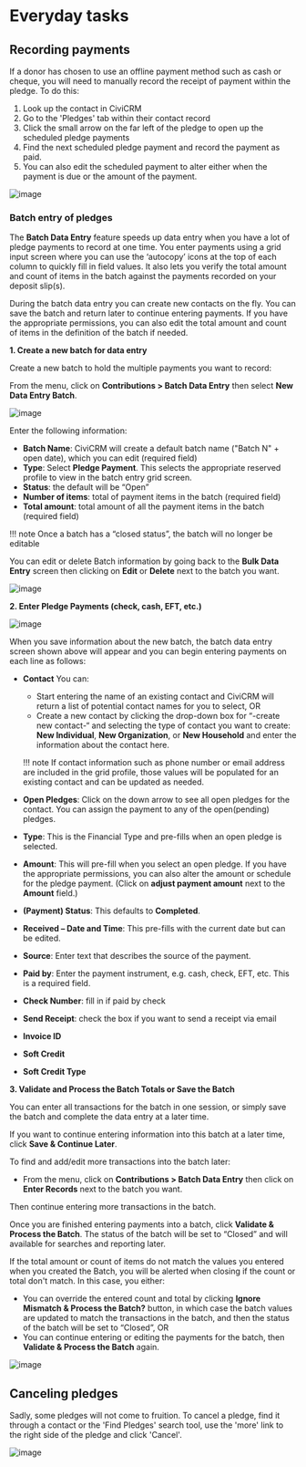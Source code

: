 # Everyday tasks

## Recording payments

If a donor has chosen to use an offline payment method such as cash or
cheque, you will need to manually record the receipt of payment within
the pledge. To do this:

1.  Look up the contact in CiviCRM
2.  Go to the 'Pledges' tab within their contact record 
3.  Click the small arrow on the far left of the pledge to open up the
    scheduled pledge payments
4.  Find the next scheduled pledge payment and record the payment as
    paid.
5.  You can also edit the scheduled payment to alter either when the
    payment is due or the amount of the payment.

![image](/img/Pledge_including_editing.png)

### Batch entry of pledges

The **Batch Data Entry** feature speeds up data entry when you have a
lot of pledge payments to record at one time. You enter payments using a
grid input screen where you can use the ‘autocopy’ icons at the top of
each column to quickly fill in field values. It also lets you verify the
total amount and count of items in the batch against the payments
recorded on your deposit slip(s).

During the batch data entry you can create new contacts on the fly. You
can save the batch and return later to continue entering payments. If
you have the appropriate permissions, you can also edit the total amount
and count of items in the definition of the batch if needed. 

**1. Create a new batch for data entry**

Create a new batch to hold the multiple payments you want to record:

From the menu, click on **Contributions > Batch Data Entry** then
select **New Data Entry Batch**.

![image](/img/new_pledge_batch_1.png) 


Enter the following information:

-   **Batch Name**: CiviCRM will create a default batch name ("Batch N" + open date), which you can edit (required field)
-   **Type**: Select **Pledge Payment**. This selects the appropriate
    reserved profile to view in the batch entry grid screen. 
-   **Status**: the default will be “Open”
-   **Number of items**: total of payment items in the batch (required
    field)
-   **Total amount**: total amount of all the payment items in the batch
    (required field) 

!!! note
    Once a batch has a “closed status”, the batch will no longer be editable

You can edit or delete Batch information by going back to the **Bulk
Data Entry** screen then clicking on **Edit** or **Delete** next to the
batch you want.

![image](/img/pledge_batch_edit.png) 


**2. Enter Pledge Payments (check, cash, EFT, etc.)**

![image](/img/Pledge_payments_batch_entry_cropped.png)

When you save information about the new batch, the batch data entry screen shown
above will appear and you can begin entering payments on each line as
follows:

-   **Contact** You can:

    - Start entering the name of an existing contact and CiviCRM will
    return a list of potential contact names for you to select, OR 
    - Create a new contact by clicking the drop-down box for “-create new
    contact-“ and selecting the type of contact you want to create: **New
    Individual**, **New Organization**, or **New Household** and enter the
    information about the contact here. 

    !!! note
        If contact information such as phone number or email address
        are included in the grid profile, those values will be populated for
        an existing contact and can be updated as needed. 

-   **Open Pledges**: Click on the down arrow to see all open pledges
    for the contact. You can assign the payment to any of the
    open(pending) pledges. 

-   **Type**: This is the Financial Type and pre-fills when an open
    pledge is selected.
-   **Amount**: This will pre-fill when you select an open pledge.  If
    you have the appropriate permissions, you can also alter the amount
    or schedule for the pledge payment. (Click on **adjust payment
    amount** next to the **Amount** field.) 
-   **(Payment) Status**: This defaults to **Completed**. 
-   **Received – Date and Time**: This pre-fills with the current date
    but can be edited. 
-   **Source**: Enter text that describes the source of the payment.
-   **Paid by**: Enter the payment instrument, e.g. cash, check, EFT,
    etc. This is a required field. 
-   **Check Number**: fill in if paid by check 
-   **Send Receipt**: check the box if you want to send a receipt via
    email
-   **Invoice ID**
-   **Soft Credit**
-   **Soft Credit Type**

**3. Validate and Process the Batch Totals or Save the Batch**

You can enter all transactions for the batch in one session, or simply
save the batch and complete the data entry at a later time. 
 
If you want to continue entering information into this batch at a later
time, click **Save & Continue Later**.

To find and add/edit more transactions into the batch later:

-   From the menu, click on **Contributions > Batch Data Entry** then
    click on **Enter Records** next to the batch you want.

Then continue entering more transactions in the batch. 

Once you are finished entering payments into a batch, click **Validate &
Process the Batch**. The status of the batch will be set to
“Closed” and will available for searches and reporting later.

If the total amount or count of items do not match the values you
entered when you created the Batch, you will be alerted when closing if
the count or total don't match. In this case, you either:

-   You can override the entered count and total by clicking **Ignore
    Mismatch & Process the Batch?** button, in which case the batch
    values are updated to match the transactions in the batch, and then
    the status of the batch will be set to “Closed”, OR
-   You can continue entering or editing the payments for the batch,
    then **Validate & Process the Batch** again. 

![image](/img/CiviCRM-Contributions-everydaytasks-ignoremismatchbatch.png)



## Canceling pledges

Sadly, some pledges will not come to fruition. To cancel a pledge, find
it through a contact or the 'Find Pledges' search tool, use the 'more'
link to the right side of the pledge and click 'Cancel'.

![image](/img/pledge-cancel.png)



